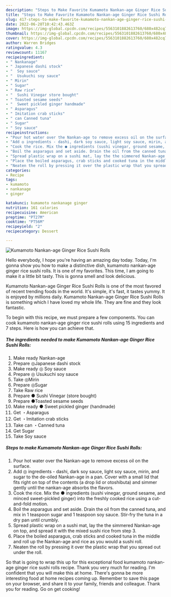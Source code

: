 ```yaml
---
description: "Steps to Make Favorite Kumamoto Nankan-age Ginger Rice Sushi Rolls"
title: "Steps to Make Favorite Kumamoto Nankan-age Ginger Rice Sushi Rolls"
slug: 417-steps-to-make-favorite-kumamoto-nankan-age-ginger-rice-sushi-rolls
date: 2022-06-28T10:42:43.463Z
image: https://img-global.cpcdn.com/recipes/5563101882613760/680x482cq70/kumamoto-nankan-age-ginger-rice-sushi-rolls-recipe-main-photo.jpg
thumbnail: https://img-global.cpcdn.com/recipes/5563101882613760/680x482cq70/kumamoto-nankan-age-ginger-rice-sushi-rolls-recipe-main-photo.jpg
cover: https://img-global.cpcdn.com/recipes/5563101882613760/680x482cq70/kumamoto-nankan-age-ginger-rice-sushi-rolls-recipe-main-photo.jpg
author: Warren Bridges
ratingvalue: 4.3
reviewcount: 11167
recipeingredient:
- " Nankanage"
- " Japanese dashi stock"
- "  Soy sauce"
- "  Usukuchi soy sauce"
- " Mirin"
- " Sugar"
- " Raw rice"
- "  Sushi Vinegar store bought"
- " Toasted sesame seeds"
- "  Sweet pickled ginger handmade"
- " Asparagus"
- " Imitation crab sticks"
- " can Canned tuna"
- " Sugar"
- " Soy sauce"
recipeinstructions:
- "Pour hot water over the Nankan-age to remove excess oil on the surface."
- "Add ◎ ingredients - dashi, dark soy sauce, light soy sauce, mirin, and sugar to the de-oiled Nankan-age in a pan. Cover with a small lid that fits right on top of the contents (a drop lid or otoshibuta) and simmer gently until the nankan-age absorbs the flavors."
- "Cook the rice. Mix the ● ingredients (sushi vinegar, ground sesame, and minced sweet-pickled ginger) into the freshly cooked rice using a cut-and-fold motion."
- "Boil the asparagus and set aside. Drain the oil from the canned tuna, and mix in 1 teaspoon sugar and 1 teaspoon soy sauce. Stir-fry the tuna in a dry pan until crumbly."
- "Spread plastic wrap on a sushi mat, lay the the simmered Nankan-age on top, and spread it with the mixed sushi rice from step 3."
- "Place the boiled asparagus, crab sticks and cooked tuna in the middle and roll up the Nankan-age and rice as you would a sushi roll."
- "Neaten the roll by pressing it over the plastic wrap that you spread out under the roll."
categories:
- Recipe
tags:
- kumamoto
- nankanage
- ginger

katakunci: kumamoto nankanage ginger 
nutrition: 161 calories
recipecuisine: American
preptime: "PT27M"
cooktime: "PT56M"
recipeyield: "2"
recipecategory: Dessert

---
```



![Kumamoto Nankan-age Ginger Rice Sushi Rolls](https://img-global.cpcdn.com/recipes/5563101882613760/680x482cq70/kumamoto-nankan-age-ginger-rice-sushi-rolls-recipe-main-photo.jpg)

Hello everybody, I hope you're having an amazing day today. Today, I'm gonna show you how to make a distinctive dish, kumamoto nankan-age ginger rice sushi rolls. It is one of my favorites. This time, I am going to make it a little bit tasty. This is gonna smell and look delicious.



Kumamoto Nankan-age Ginger Rice Sushi Rolls is one of the most favored of recent trending foods in the world. It's simple, it's fast, it tastes yummy. It is enjoyed by millions daily. Kumamoto Nankan-age Ginger Rice Sushi Rolls is something which I have loved my whole life. They are fine and they look fantastic.


To begin with this recipe, we must prepare a few components. You can cook kumamoto nankan-age ginger rice sushi rolls using 15 ingredients and 7 steps. Here is how you can achieve that.

<!--inarticleads1-->

##### The ingredients needed to make Kumamoto Nankan-age Ginger Rice Sushi Rolls:

1. Make ready  Nankan-age
1. Prepare  ◎Japanese dashi stock
1. Make ready  ◎ Soy sauce
1. Prepare  ◎ Usukuchi soy sauce
1. Take  ◎Mirin
1. Prepare  ◎Sugar
1. Take  Raw rice
1. Prepare  ● Sushi Vinegar (store bought)
1. Prepare  ●Toasted sesame seeds
1. Make ready  ● Sweet pickled ginger (handmade)
1. Get  ・Asparagus
1. Get  ・Imitation crab sticks
1. Take  can ・Canned tuna
1. Get  Sugar
1. Take  Soy sauce




<!--inarticleads2-->

##### Steps to make Kumamoto Nankan-age Ginger Rice Sushi Rolls:

1. Pour hot water over the Nankan-age to remove excess oil on the surface.
1. Add ◎ ingredients - dashi, dark soy sauce, light soy sauce, mirin, and sugar to the de-oiled Nankan-age in a pan. Cover with a small lid that fits right on top of the contents (a drop lid or otoshibuta) and simmer gently until the nankan-age absorbs the flavors.
1. Cook the rice. Mix the ● ingredients (sushi vinegar, ground sesame, and minced sweet-pickled ginger) into the freshly cooked rice using a cut-and-fold motion.
1. Boil the asparagus and set aside. Drain the oil from the canned tuna, and mix in 1 teaspoon sugar and 1 teaspoon soy sauce. Stir-fry the tuna in a dry pan until crumbly.
1. Spread plastic wrap on a sushi mat, lay the the simmered Nankan-age on top, and spread it with the mixed sushi rice from step 3.
1. Place the boiled asparagus, crab sticks and cooked tuna in the middle and roll up the Nankan-age and rice as you would a sushi roll.
1. Neaten the roll by pressing it over the plastic wrap that you spread out under the roll.




So that is going to wrap this up for this exceptional food kumamoto nankan-age ginger rice sushi rolls recipe. Thank you very much for reading. I'm confident that you will make this at home. There's gonna be more interesting food at home recipes coming up. Remember to save this page on your browser, and share it to your family, friends and colleague. Thank you for reading. Go on get cooking!
